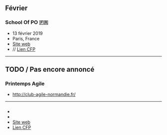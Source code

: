 ## Février

### School Of PO 🇫🇷
- 13 février 2019
- Paris, France
- [Site web](http://2019.schoolofpo.com/)
- // [Lien CFP]()

---

## TODO / Pas encore annoncé

### Printemps Agile
- http://club-agile-normandie.fr/

---

###
-
-
- [Site web]()
- [Lien CFP]()
